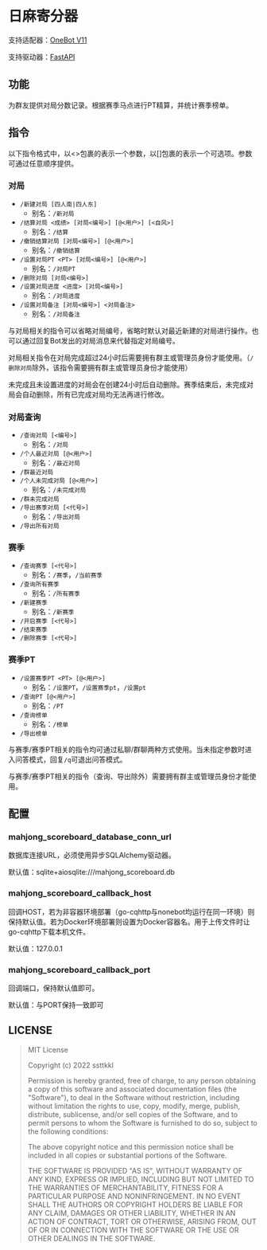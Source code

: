 日麻寄分器
============

支持适配器：[OneBot V11](https://onebot.adapters.nonebot.dev/)

支持驱动器：[FastAPI](https://v2.nonebot.dev/docs/tutorial/choose-driver)

## 功能

为群友提供对局分数记录。根据赛季马点进行PT精算，并统计赛季榜单。

## 指令

以下指令格式中，以<>包裹的表示一个参数，以[]包裹的表示一个可选项。参数可通过任意顺序提供。

### 对局

- `/新建对局 [四人南|四人东]`
  - 别名：`/新对局`
- `/结算对局 <成绩> [对局<编号>] [@<用户>] [<自风>]`
  - 别名：`/结算`
- `/撤销结算对局 [对局<编号>] [@<用户>]`
  - 别名：`/撤销结算`
- `/设置对局PT <PT> [对局<编号>] [@<用户>]`
  - 别名：`/对局PT`
- `/删除对局 [对局<编号>]`
- `/设置对局进度 <进度> [对局<编号>]`
  - 别名：`/对局进度`
- `/设置对局备注 [对局<编号>] <对局备注>`
  - 别名：`/对局备注`

与对局相关的指令可以省略对局编号，省略时默认对最近新建的对局进行操作。也可以通过回复Bot发出的对局消息来代替指定对局编号。

对局相关指令在对局完成超过24小时后需要拥有群主或管理员身份才能使用。（`/删除对局`除外，该指令需要拥有群主或管理员身份才能使用）

未完成且未设置进度的对局会在创建24小时后自动删除。赛季结束后，未完成对局会自动删除，所有已完成对局均无法再进行修改。

### 对局查询

- `/查询对局 [<编号>]`
  - 别名：`/对局`
- `/个人最近对局 [@<用户>]`
  - 别名：`/最近对局`
- `/群最近对局`
- `/个人未完成对局 [@<用户>]`
  - 别名：`/未完成对局`
- `/群未完成对局`
- `/导出赛季对局 [<代号>]`
  - 别名：`/导出对局`
- `/导出所有对局`

### 赛季

- `/查询赛季 [<代号>]`
  - 别名：`/赛季`，`/当前赛季`
- `/查询所有赛季`
  - 别名：`/所有赛季`
- `/新建赛季`
  - 别名：`/新赛季`
- `/开启赛季 [<代号>]`
- `/结束赛季`
- `/删除赛季 [<代号>]`


### 赛季PT

- `/设置赛季PT <PT> [@<用户>]`
  - 别名：`/设置PT`，`/设置赛季pt`，`/设置pt`
- `/查询PT [@<用户>]`
  - 别名：`/PT`
- `/查询榜单`
  - 别名：`/榜单`
- `/导出榜单`

与赛季/赛季PT相关的指令均可通过私聊/群聊两种方式使用。当未指定参数时进入问答模式，回复`/q`可退出问答模式。

与赛季/赛季PT相关的指令（查询、导出除外）需要拥有群主或管理员身份才能使用。

## 配置

### mahjong_scoreboard_database_conn_url

数据库连接URL，必须使用异步SQLAlchemy驱动器。

默认值：sqlite+aiosqlite:///mahjong_scoreboard.db

### mahjong_scoreboard_callback_host

回调HOST，若为非容器环境部署（go-cqhttp与nonebot均运行在同一环境）则保持默认值。若为Docker环境部署则设置为Docker容器名。用于上传文件时让go-cqhttp下载本机文件。

默认值：127.0.0.1

### mahjong_scoreboard_callback_port

回调端口，保持默认值即可。

默认值：与PORT保持一致即可

## LICENSE

> MIT License
> 
> Copyright (c) 2022 ssttkkl
> 
> Permission is hereby granted, free of charge, to any person obtaining a copy
> of this software and associated documentation files (the "Software"), to deal
> in the Software without restriction, including without limitation the rights
> to use, copy, modify, merge, publish, distribute, sublicense, and/or sell
> copies of the Software, and to permit persons to whom the Software is
> furnished to do so, subject to the following conditions:
> 
> The above copyright notice and this permission notice shall be included in all
> copies or substantial portions of the Software.
> 
> THE SOFTWARE IS PROVIDED "AS IS", WITHOUT WARRANTY OF ANY KIND, EXPRESS OR
> IMPLIED, INCLUDING BUT NOT LIMITED TO THE WARRANTIES OF MERCHANTABILITY,
> FITNESS FOR A PARTICULAR PURPOSE AND NONINFRINGEMENT. IN NO EVENT SHALL THE
> AUTHORS OR COPYRIGHT HOLDERS BE LIABLE FOR ANY CLAIM, DAMAGES OR OTHER
> LIABILITY, WHETHER IN AN ACTION OF CONTRACT, TORT OR OTHERWISE, ARISING FROM,
> OUT OF OR IN CONNECTION WITH THE SOFTWARE OR THE USE OR OTHER DEALINGS IN THE
> SOFTWARE.
> 
